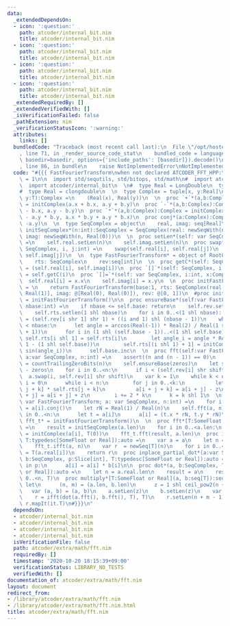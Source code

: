 ```yaml
---
data:
  _extendedDependsOn:
  - icon: ':question:'
    path: atcoder/internal_bit.nim
    title: atcoder/internal_bit.nim
  - icon: ':question:'
    path: atcoder/internal_bit.nim
    title: atcoder/internal_bit.nim
  - icon: ':question:'
    path: atcoder/internal_bit.nim
    title: atcoder/internal_bit.nim
  - icon: ':question:'
    path: atcoder/internal_bit.nim
    title: atcoder/internal_bit.nim
  _extendedRequiredBy: []
  _extendedVerifiedWith: []
  _isVerificationFailed: false
  _pathExtension: nim
  _verificationStatusIcon: ':warning:'
  attributes:
    links: []
  bundledCode: "Traceback (most recent call last):\n  File \"/opt/hostedtoolcache/Python/3.10.0/x64/lib/python3.10/site-packages/onlinejudge_verify/documentation/build.py\"\
    , line 71, in _render_source_code_stat\n    bundled_code = language.bundle(stat.path,\
    \ basedir=basedir, options={'include_paths': [basedir]}).decode()\n  File \"/opt/hostedtoolcache/Python/3.10.0/x64/lib/python3.10/site-packages/onlinejudge_verify/languages/nim.py\"\
    , line 86, in bundle\n    raise NotImplementedError\nNotImplementedError\n"
  code: "#{{{ FastFourierTransform\nwhen not declared ATCODER_FFT_HPP:\n  const ATCODER_FFT_HPP*\
    \ = 1\n\n  import std/sequtils, std/bitops, std/math\n#  import atcoder/extra/math/longdouble\n\
    \  import atcoder/internal_bit\n  \n#  type Real = LongDouble\n  type Real = float\n\
    #  type Real = clongdouble\n  \n  type Complex = tuple[x, y:Real]\n\n  proc initComplex*[S,T](x:S,\
    \ y:T):Complex =\n    (Real(x), Real(y))\n  \n  proc `+`*(a,b:Complex):Complex\
    \ = initComplex(a.x + b.x, a.y + b.y)\n  proc `-`*(a,b:Complex):Complex = initComplex(a.x\
    \ - b.x, a.y - b.y)\n  proc `*`*(a,b:Complex):Complex = initComplex(a.x * b.x\
    \ - a.y * b.y, a.x * b.y + a.y * b.x)\n  proc conj*(a:Complex):Complex = initComplex(a.x,\
    \ -a.y)\n  \n  type SeqComplex = object\n    real, imag: seq[Real]\n  \n  proc\
    \ initSeqComplex*(n:int):SeqComplex = SeqComplex(real: newSeqWith(n, Real(0)),\
    \ imag: newSeqWith(n, Real(0)))\n  \n  proc setLen*(self: var SeqComplex, n:int)\
    \ =\n    self.real.setLen(n)\n    self.imag.setLen(n)\n  proc swap*(self: var\
    \ SeqComplex, i, j:int) =\n    swap(self.real[i], self.real[j])\n    swap(self.imag[i],\
    \ self.imag[j])\n  \n  type FastFourierTransform* = object of RootObj\n    base:int\n\
    \    rts: SeqComplex\n    rev:seq[int]\n  \n  proc getC*(self: SeqComplex, i:int):Complex\
    \ = (self.real[i], self.imag[i])\n  proc `[]`*(self: SeqComplex, i:int):Complex\
    \ = self.getC(i)\n  proc `[]=`*(self: var SeqComplex, i:int, x:Complex) =\n  \
    \  self.real[i] = x.x\n    self.imag[i] = x.y\n  \n  proc initFastFourierTransform*():FastFourierTransform\
    \ = \n    return FastFourierTransform(base:1, rts: SeqComplex(real: @[Real(0),\
    \ Real(1)], imag: @[Real(0), Real(0)]), rev: @[0, 1])\n  #proc init(self:typedesc[FastFourierTransform]):auto\
    \ = initFastFourierTransform()\n\n  proc ensureBase*(self:var FastFourierTransform;\
    \ nbase:int) =\n    if nbase <= self.base: return\n    self.rev.setlen(1 shl nbase)\n\
    \    self.rts.setlen(1 shl nbase)\n    for i in 0..<(1 shl nbase): self.rev[i]\
    \ = (self.rev[i shr 1] shr 1) + ((i and 1) shl (nbase - 1))\n    while self.base\
    \ < nbase:\n      let angle = arccos(Real(-1)) * Real(2) / Real(1 shl (self.base\
    \ + 1))\n      for i in (1 shl (self.base - 1))..<(1 shl self.base):\n       \
    \ self.rts[i shl 1] = self.rts[i]\n        let angle_i = angle * Real(2 * i +\
    \ 1 - (1 shl self.base))\n        self.rts[(i shl 1) + 1] = initComplex(cos(angle_i),\
    \ sin(angle_i))\n      self.base.inc\n  \n  proc fft(self:var FastFourierTransform;\
    \ a:var SeqComplex, n:int) =\n    assert((n and (n - 1)) == 0)\n    let zeros\
    \ = countTrailingZeroBits(n)\n    self.ensureBase(zeros)\n    let shift = self.base\
    \ - zeros\n    for i in 0..<n:\n      if i < (self.rev[i] shr shift):\n      \
    \  a.swap(i, self.rev[i] shr shift)\n    var k = 1\n    while k < n:\n      var\
    \ i = 0\n      while i < n:\n        for j in 0..<k:\n          let z = a[i +\
    \ j + k] * self.rts[j + k]\n          a[i + j + k] = a[i + j] - z\n          a[i\
    \ + j] = a[i + j] + z\n        i += 2 * k\n      k = k shl 1\n  \n  proc ifft(self:\
    \ var FastFourierTransform; a: var SeqComplex, n:int) =\n    for i in 0..<n: a[i]\
    \ = a[i].conj()\n    let rN = Real(1) / Real(n)\n    self.fft(a, n)\n    for i\
    \ in 0..<n:\n      let t = a[i]\n      a[i] = (t.x * rN, t.y * rN)\n  \n  var\
    \ fft_t* = initFastFourierTransform()\n  \n  proc fft*[T:SomeFloat or Real](a:seq[T]):SeqComplex\
    \ =\n    result = initSeqComplex(a.len)\n    for i in 0..<a.len:\n      result[i]\
    \ = initComplex(a[i], T(0))\n    fft_t.fft(result, a.len)\n  proc ifft*(a:SeqComplex,\
    \ T:typedesc[SomeFloat or Real]):auto =\n    var a = a\n    let n = a.real.len\n\
    \    fft_t.ifft(a, n)\n    var r  = newSeq[T](n)\n    for i in 0..<n:\n      r[i]\
    \ = T(a.real[i])\n    return r\n  proc inplace_partial_dot*(a:var SeqComplex,\
    \ b:SeqComplex, p:Slice[int], T:typedesc[SomeFloat or Real]):auto =\n    for i\
    \ in p:\n      a[i] = a[i] * b[i]\n\n  proc dot*(a, b:SeqComplex, T:typedesc[SomeFloat\
    \ or Real]):auto =\n    let n = a.real.len\n    result = a\n    result.inplace_partial_dot(b,\
    \ 0..<n, T)\n  proc multiply*[T:SomeFloat or Real](a, b:seq[T]):seq[T] =\n   \
    \ let\n      (n, m) = (a.len, b.len)\n      z = 1 shl ceil_pow2(n + m - 1)\n \
    \   var (a, b) = (a, b)\n    a.setLen(z)\n    b.setLen(z)\n    var r = newSeq[T]()\n\
    \    r = ifft(dot(a.fft(), b.fft(), T), T)\n    r.setLen(n + m - 1)\n    return\
    \ r.mapIt(it.T)\n#}}}\n"
  dependsOn:
  - atcoder/internal_bit.nim
  - atcoder/internal_bit.nim
  - atcoder/internal_bit.nim
  - atcoder/internal_bit.nim
  isVerificationFile: false
  path: atcoder/extra/math/fft.nim
  requiredBy: []
  timestamp: '2020-10-20 18:15:39+09:00'
  verificationStatus: LIBRARY_NO_TESTS
  verifiedWith: []
documentation_of: atcoder/extra/math/fft.nim
layout: document
redirect_from:
- /library/atcoder/extra/math/fft.nim
- /library/atcoder/extra/math/fft.nim.html
title: atcoder/extra/math/fft.nim
---
```

